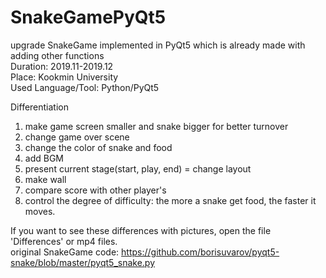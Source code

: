 # SnakeGamePyQt5
upgrade SnakeGame implemented in PyQt5 which is already made with adding other functions  
Duration: 2019.11-2019.12  
Place: Kookmin University  
Used Language/Tool: Python/PyQt5

Differentiation  
1) make game screen smaller and snake bigger for better turnover  
2) change game over scene  
3) change the color of snake and food  
4) add BGM  
5) present current stage(start, play, end) = change layout  
6) make wall  
7) compare score with other player's  
8) control the degree of difficulty: the more a snake get food, the faster it moves.  

If you want to see these differences with pictures, open the file 'Differences' or mp4 files.  
original SnakeGame code: https://github.com/borisuvarov/pyqt5-snake/blob/master/pyqt5_snake.py  
